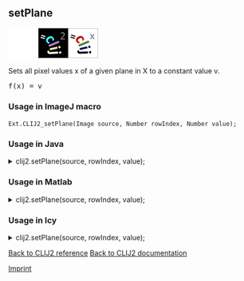 ## setPlane
<img src="images/mini_empty_logo.png"/><img src="images/mini_clij2_logo.png"/><img src="images/mini_clijx_logo.png"/>

Sets all pixel values x of a given plane in X to a constant value v.

<pre>f(x) = v</pre>

### Usage in ImageJ macro
```
Ext.CLIJ2_setPlane(Image source, Number rowIndex, Number value);
```


### Usage in Java


<details>

<summary>
clij2.setPlane(source, rowIndex, value);
</summary>
<pre class="highlight">// init CLIJ and GPU
import net.haesleinhuepf.clij2.CLIJ2;
import net.haesleinhuepf.clij.clearcl.ClearCLBuffer;
CLIJ2 clij2 = CLIJ2.getInstance();

// get input parameters
ClearCLBuffer source = clij2.push(sourceImagePlus);
int rowIndex = 10;
float value = 1.0;
</pre>

<pre class="highlight">
// Execute operation on GPU
clij2.setPlane(source, rowIndex, value);
</pre>

<pre class="highlight">
//show result

// cleanup memory on GPU
clij2.release(source);
</pre>

</details>



### Usage in Matlab


<details>

<summary>
clij2.setPlane(source, rowIndex, value);
</summary>
<pre class="highlight">% init CLIJ and GPU
clij2 = init_clatlab();

% get input parameters
source = clij2.pushMat(source_matrix);
rowIndex = 10;
value = 1.0;
</pre>

<pre class="highlight">
% Execute operation on GPU
clij2.setPlane(source, rowIndex, value);
</pre>

<pre class="highlight">
% show result

% cleanup memory on GPU
clij2.release(source);
</pre>

</details>



### Usage in Icy


<details>

<summary>
clij2.setPlane(source, rowIndex, value);
</summary>
<pre class="highlight">// init CLIJ and GPU
importClass(net.haesleinhuepf.clicy.CLICY);
importClass(Packages.icy.main.Icy);

clij2 = CLICY.getInstance();

// get input parameters
source_sequence = getSequence();source = clij2.pushSequence(source_sequence);
rowIndex = 10;
value = 1.0;
</pre>

<pre class="highlight">
// Execute operation on GPU
clij2.setPlane(source, rowIndex, value);
</pre>

<pre class="highlight">
// show result

// cleanup memory on GPU
clij2.release(source);
</pre>

</details>



[Back to CLIJ2 reference](https://clij.github.io/clij2-docs/reference)
[Back to CLIJ2 documentation](https://clij.github.io/clij2-docs)

[Imprint](https://clij.github.io/imprint)
